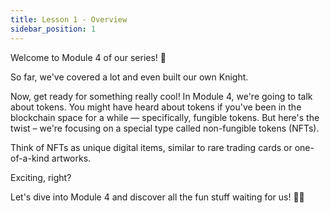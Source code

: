 ```yaml
---
title: Lesson 1 - Overview
sidebar_position: 1
---
```


Welcome to Module 4 of our series! 🎉

So far, we've covered a lot and even built our own Knight.

Now, get ready for something really cool! In Module 4, we're going to talk about tokens. You might have heard about tokens if you've been in the blockchain space for a while — specifically, fungible tokens. But here's the twist – we're focusing on a special type called non-fungible tokens (NFTs).

Think of NFTs as unique digital items, similar to rare trading cards or one-of-a-kind artworks.

Exciting, right?

Let's dive into Module 4 and discover all the fun stuff waiting for us! 💪✨
